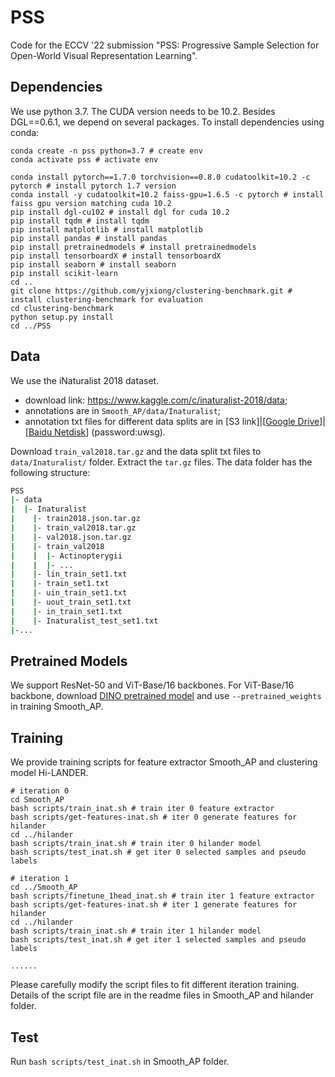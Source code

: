 # PSS

Code for the ECCV '22 submission "PSS: Progressive Sample Selection for Open-World Visual Representation Learning".

## Dependencies

We use python 3.7. The CUDA version needs to be 10.2. Besides DGL==0.6.1, we depend on several packages. To install dependencies using conda:

```commandline
conda create -n pss python=3.7 # create env
conda activate pss # activate env

conda install pytorch==1.7.0 torchvision==0.8.0 cudatoolkit=10.2 -c pytorch # install pytorch 1.7 version
conda install -y cudatoolkit=10.2 faiss-gpu=1.6.5 -c pytorch # install faiss gpu version matching cuda 10.2
pip install dgl-cu102 # install dgl for cuda 10.2
pip install tqdm # install tqdm
pip install matplotlib # install matplotlib
pip install pandas # install pandas
pip install pretrainedmodels # install pretrainedmodels
pip install tensorboardX # install tensorboardX
pip install seaborn # install seaborn
pip install scikit-learn
cd ..
git clone https://github.com/yjxiong/clustering-benchmark.git # install clustering-benchmark for evaluation
cd clustering-benchmark
python setup.py install
cd ../PSS
```

## Data

We use the iNaturalist 2018 dataset. 
- download link: https://www.kaggle.com/c/inaturalist-2018/data;
- annotations are in `Smooth_AP/data/Inaturalist`;
- annotation txt files for different data splits are in [S3 link]|[[Google Drive](https://drive.google.com/drive/folders/1xrWogJGef4Ex5OGjiImgA06bAnk2MDrK?usp=sharing)]|[[Baidu Netdisk](https://pan.baidu.com/s/14S0Fns29a4o7kFDlNyyPjA?pwd=uwsg)] (password:uwsg).

Download `train_val2018.tar.gz` and the data split txt files to `data/Inaturalist/` folder. Extract the `tar.gz` files.
The data folder has the following structure:
```bash
PSS
|- data
|  |- Inaturalist
|    |- train2018.json.tar.gz
|    |- train_val2018.tar.gz
|    |- val2018.json.tar.gz
|    |- train_val2018
|    |  |- Actinopterygii
|    |  |- ...
|    |- lin_train_set1.txt
|    |- train_set1.txt
|    |- uin_train_set1.txt
|    |- uout_train_set1.txt
|    |- in_train_set1.txt
|    |- Inaturalist_test_set1.txt
|-...
```

## Pretrained Models
We support ResNet-50 and ViT-Base/16 backbones. For ViT-Base/16 backbone, download [DINO pretrained model](https://dl.fbaipublicfiles.com/dino/dino_vitbase16_pretrain/dino_vitbase16_pretrain.pth) and use `--pretrained_weights` in training Smooth_AP.

## Training
We provide training scripts for feature extractor Smooth_AP and clustering model Hi-LANDER.
```commandline
# iteration 0
cd Smooth_AP
bash scripts/train_inat.sh # train iter 0 feature extractor
bash scripts/get-features-inat.sh # iter 0 generate features for hilander
cd ../hilander
bash scripts/train_inat.sh # train iter 0 hilander model
bash scripts/test_inat.sh # get iter 0 selected samples and pseudo labels

# iteration 1
cd ../Smooth_AP
bash scripts/finetune_1head_inat.sh # train iter 1 feature extractor
bash scripts/get-features-inat.sh # iter 1 generate features for hilander
cd ../hilander
bash scripts/train_inat.sh # train iter 1 hilander model
bash scripts/test_inat.sh # get iter 1 selected samples and pseudo labels

......
```
Please carefully modify the script files to fit different iteration training. Details of the script file are in the readme files in Smooth_AP and hilander folder.

## Test
Run `bash scripts/test_inat.sh` in Smooth_AP folder.